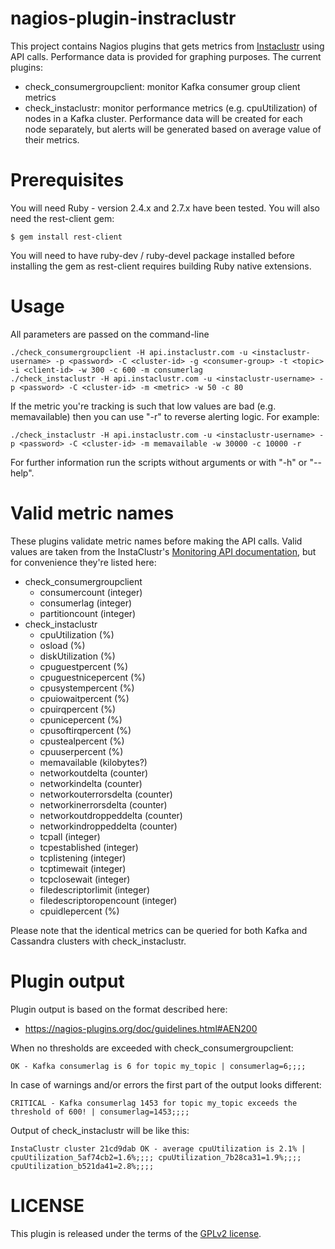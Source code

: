 # nagios-plugin-instraclustr

This project contains Nagios plugins that gets metrics from
[Instaclustr](https://www.instaclustr.com) using API calls. Performance data is
provided for graphing purposes. The current plugins:

* check_consumergroupclient: monitor Kafka consumer group client metrics
* check_instaclustr: monitor performance metrics (e.g. cpuUtilization) of nodes in a Kafka cluster. Performance data will be created for each node separately, but alerts will be generated based on average value of their metrics.

# Prerequisites

You will need Ruby - version 2.4.x and 2.7.x have been tested. You will also
need the rest-client gem:

    $ gem install rest-client

You will need to have ruby-dev / ruby-devel package installed before installing
the gem as rest-client requires building Ruby native extensions.

# Usage

All parameters are passed on the command-line

    ./check_consumergroupclient -H api.instaclustr.com -u <instaclustr-username> -p <password> -C <cluster-id> -g <consumer-group> -t <topic> -i <client-id> -w 300 -c 600 -m consumerlag
    ./check_instaclustr -H api.instaclustr.com -u <instaclustr-username> -p <password> -C <cluster-id> -m <metric> -w 50 -c 80

If the metric you're tracking is such that low values are bad (e.g. memavailable) then you can use "-r" to reverse alerting logic. For example:

    ./check_instaclustr -H api.instaclustr.com -u <instaclustr-username> -p <password> -C <cluster-id> -m memavailable -w 30000 -c 10000 -r

For further information run the scripts without arguments or with "-h" or "--help".

# Valid metric names

These plugins validate metric names before making the API calls. Valid values are taken from the InstaClustr's
[Monitoring API documentation](https://www.instaclustr.com/support/api-integrations/api-reference/monitoring-api/#),
but for convenience they're listed here:

* check_consumergroupclient
    * consumercount (integer)
    * consumerlag (integer)
    * partitioncount (integer)
* check_instaclustr
    * cpuUtilization (%)
    * osload (%)
    * diskUtilization (%)
    * cpuguestpercent (%)
    * cpuguestnicepercent (%)
    * cpusystempercent (%)
    * cpuiowaitpercent (%)
    * cpuirqpercent (%)
    * cpunicepercent (%)
    * cpusoftirqpercent (%)
    * cpustealpercent (%)
    * cpuuserpercent (%)
    * memavailable (kilobytes?)
    * networkoutdelta (counter)
    * networkindelta (counter)
    * networkouterrorsdelta (counter)
    * networkinerrorsdelta (counter)
    * networkoutdroppeddelta (counter)
    * networkindroppeddelta (counter)
    * tcpall (integer)
    * tcpestablished (integer)
    * tcplistening (integer)
    * tcptimewait (integer)
    * tcpclosewait (integer)
    * filedescriptorlimit (integer)
    * filedescriptoropencount (integer)
    * cpuidlepercent (%)

Please note that the identical metrics can be queried for both Kafka and Cassandra clusters with check_instaclustr. 

# Plugin output

Plugin output is based on the format described here:

* https://nagios-plugins.org/doc/guidelines.html#AEN200

When no thresholds are exceeded with check_consumergroupclient:

    OK - Kafka consumerlag is 6 for topic my_topic | consumerlag=6;;;;

In case of warnings and/or errors the first part of the output looks different:

    CRITICAL - Kafka consumerlag 1453 for topic my_topic exceeds the threshold of 600! | consumerlag=1453;;;;

Output of check_instaclustr will be like this:

    InstaClustr cluster 21cd9dab OK - average cpuUtilization is 2.1% | cpuUtilization_5af74cb2=1.6%;;;; cpuUtilization_7b28ca31=1.9%;;;; cpuUtilization_b521da41=2.8%;;;;

# LICENSE

This plugin is released under the terms of the [GPLv2 license](LICENSE).
